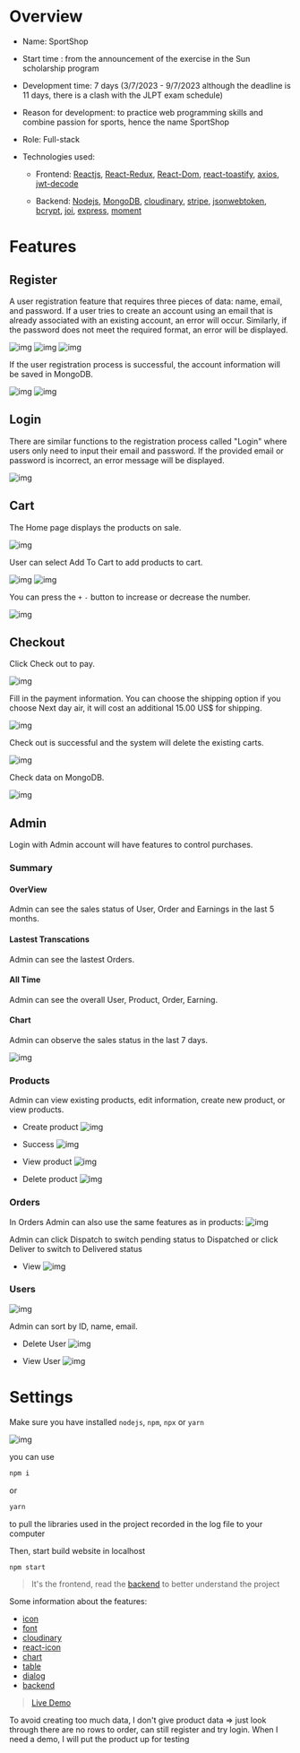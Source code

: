 # Overview
- Name: SportShop

- Start time : from the announcement of the exercise in the Sun scholarship program

- Development time: 7 days (3/7/2023 - 9/7/2023 although the deadline is 11 days, there is a clash with the JLPT exam schedule)

- Reason for development: to practice web programming skills and combine passion for sports, hence the name SportShop

- Role: Full-stack

- Technologies used:

    - Frontend: [Reactjs](https://react.dev), [React-Redux](https://react-redux.js.org), 
    [React-Dom](https://legacy.reactjs.org/docs/react-dom.html), 
    [react-toastify](https://www.npmjs.com/package/react-toastify), 
    [axios](https://www.npmjs.com/package/axios), 
    [jwt-decode](https://www.npmjs.com/package/jwt-decode)

    - Backend: [Nodejs](Node.js), 
    [MongoDB](https://www.mongodb.com), 
    [cloudinary](https://cloudinary.com), 
    [stripe](https://stripe.com/docs/api/checkout/sessions/retrieve), 
    [jsonwebtoken](https://www.npmjs.com/package/jsonwebtoken), 
    [bcrypt](https://www.npmjs.com/package/bcrypt), 
    [joi](https://www.npmjs.com/package/joi), 
    [express](https://www.npmjs.com/package/express), 
    [moment](https://www.npmjs.com/package/moment)
# Features

## Register
A user registration feature that requires three pieces of data: name, email, and password. If a user tries to create an account using an email that is already associated with an existing account, an error will occur. Similarly, if the password does not meet the required format, an error will be displayed.

![img](./RMImg/Register.png)
![img](./RMImg/Register_error.png)
![img](./RMImg/Register_error2.png)

If the user registration process is successful, the account information will be saved in MongoDB.

![img](./RMImg/Register_success.png)
![img](./RMImg/register_db.png)

## Login

There are similar functions to the registration process called "Login" where users only need to input their email and password. If the provided email or password is incorrect, an error message will be displayed.

![img](./RMImg/login.png)

## Cart
The Home page displays the products on sale.

![img](./RMImg/product.png)

User can select Add To Cart to add products to cart.

![img](./RMImg/cart.png)
![img](./RMImg/Howmany.png)

You can press the `+` `-` button to increase or decrease the number.

![img](./RMImg/dec.png)

## Checkout
Click Check out to pay.

![img](./RMImg/checkout.png)

Fill in the payment information. You can choose the shipping option if you choose Next day air, it will cost an additional 15.00 US$ for shipping.

![img](./RMImg/checkout_details.png)

Check out is successful and the system will delete the existing carts.

![img](./RMImg/checkout_success.png)

Check data on MongoDB.

![img](./RMImg/checkout_db.png)

## Admin

Login with Admin account will have features to control purchases.

### Summary

#### OverView
Admin can see the sales status of User, Order and Earnings in the last 5 months.

#### Lastest Transcations
Admin can see the lastest Orders.

#### All Time
Admin can see the overall User, Product, Order, Earning.

#### Chart
Admin can observe the sales status in the last 7 days.

![img](./RMImg/Summary.png)

### Products

Admin can view existing products, edit information, create new product, or view products.

- Create product
![img](./RMImg/create_product.png)

- Success
![img](./RMImg/create_product_success.png)

- View product
![img](./RMImg/view_product.png)

- Delete product
![img](./RMImg/delete_product.png)

### Orders
In Orders Admin can also use the same features as in products:
![img](./RMImg/Orders_admin.png)

Admin can click Dispatch to switch pending status to Dispatched or click Deliver to switch to Delivered status

- View
![img](./RMImg/view_order.png)

### Users

![img](./RMImg/admin_user.png)

Admin can sort by ID, name, email.

- Delete User
![img](./RMImg/delete_user_byAdmin.png)

- View User
![img](./RMImg/view_user.png)

# Settings

Make sure you have installed `nodejs`, `npm`, `npx` or `yarn`

![img](./RMImg/makeSure.png)

you can use

```sh
npm i
```
or
```sh
yarn
```
to pull the libraries used in the project recorded in the log file to your computer

Then, start build website in localhost
```sh
npm start
```

> It's the frontend, read the [backend](https://github.com/Puda14/Sport-Shop-Backend) to better understand the project

Some information about the features:
- [icon](https://icons.getbootstrap.com)
- [font](https://fonts.google.com/specimen/Nunito+Sans?query=Nunito)
- [cloudinary](https://console.cloudinary.com/console)
- [react-icon](https://react-icons.github.io/react-icons/)
- [chart](https://recharts.org/en-US/examples)
- [table](https://mui.com/material-ui/react-table/#basic-table)
- [dialog](https://mui.com/material-ui/react-dialog/#basic-dialog)
- [backend](https://github.com/Puda14/Sport-Shop-Backend)

> [Live Demo](https://sport-shop-96cf4531ead4.herokuapp.com)

To avoid creating too much data, I don't give product data => just look through there are no rows to order, can still register and try login. When I need a demo, I will put the product up for testing